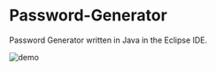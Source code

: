 # Password-Generator

Password Generator written in Java in the Eclipse IDE.

![demo](https://github.com/andrewfarmer13/Password-Generator/blob/main/Images/Screenshot(93).png)
